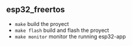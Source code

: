 ## esp32_freertos

* ```make``` build the proyect
* ```make flash``` build and flash the proyect
* ```make monitor``` monitor the running esp32-app
